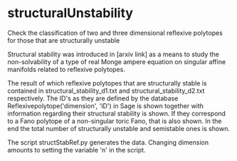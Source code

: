# structuralUnstability
Check the classification of two and three dimensional reflexive polytopes for those that are structurally unstable

Structural stability was introduced in [arxiv link] as a means to study the non-solvability of a type of real Monge ampere equation
on singular affine manifolds related to reflexive polytopes. 

The result of which reflexive polytopes that are structurally stable is contained in structural_stability_d1.txt and structural_stability_d2.txt respectively. The ID's as they are defined by the database Reflexivepolytope('dimension', 'ID') in Sage is shown together with information regarding their structural stability is shown. If they correspond to a Fano polytope of a non-singular toric Fano, that is also shown. In the end the total number of structurally unstable and semistable ones is shown. 

The script structStabRef.py generates the data. Changing dimension amounts to setting the variable 'n' in the script. 
